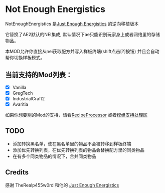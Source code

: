 # Not Enough Energistics
NotEnoughEnergistics 是[Just Enough Energistics](https://www.curseforge.com/minecraft/mc-mods/just-enough-energistics-jee) 的逆向移植版本

它替换了AE2默认的NEI集成, 默认情况下ae只能识别玩家身上或者网络里的存储物品。

本MOD允许你直接从nei获取配方并写入样板终端(shift点击[?]按钮)
并且会自动帮你切换样板模式。

## 当前支持的Mod列表：
- [x]  Vanilla
- [x]  GregTech
- [x]  IndustrialCraft2
- [x]  Avaritia

如果你想要别的Mod的支持，请看[RecipeProcessor](./src/main/java/com/github/vfyjxf/nee/processor/RecipeProcessor.java) 或者[模组支持处理区](https://github.com/vfyjxf/NotEnoughEnergistics/issues/1)

## TODO
 - 添加转换黑名单，使在黑名单里的物品不会被转移到样板终端
 - 添加优先转换列表，在优先转换列表的物品会替换配方里的同类物品
 - 在有多个同类物品的情况下，合并同类物品

## Credits
感谢 TheRealp455w0rd 和他的 [Just Enough Energistics](https://www.curseforge.com/minecraft/mc-mods/just-enough-energistics-jee)


